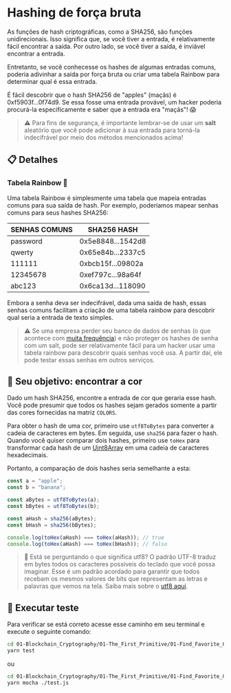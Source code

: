 # Hashing de força bruta

As funções de hash criptográficas, como a SHA256, são funções unidirecionais. Isso significa que, se você tiver a entrada, é relativamente fácil encontrar a saída. Por outro lado, se você tiver a saída, é inviável encontrar a entrada.

Entretanto, se você conhecesse os hashes de algumas entradas comuns, poderia adivinhar a saída por força bruta ou criar uma tabela Rainbow para determinar qual é essa entrada.

É fácil descobrir que o hash SHA256 de "apples" (maçãs) é 0xf5903f...0f74d9. Se essa fosse uma entrada provável, um hacker poderia procurá-la especificamente e saber que a entrada era "maçãs"! 😱

> ⚠️ Para fins de segurança, é importante lembrar-se de usar um **salt** aleatório que você pode adicionar à sua entrada para torná-la indecifrável por meio dos métodos mencionados acima!

## 📋 Detalhes

### Tabela Rainbow 🌈

Uma tabela Rainbow é simplesmente uma tabela que mapeia entradas comuns para sua saída de hash. Por exemplo, poderíamos mapear senhas comuns para seus hashes SHA256:

| SENHAS COMUNS | SHA256 HASH       |
| ------------- | ----------------- |
| password      | 0x5e8848...1542d8 |
| qwerty        | 0x65e84b...2337c5 |
| 111111        | 0xbcb15f...09802a |
| 12345678      | 0xef797c...98a64f |
| abc123        | 0x6ca13d...118090 |

Embora a senha deva ser indecifrável, dada uma saída de hash, essas senhas comuns facilitam a criação de uma tabela rainbow para descobrir qual seria a entrada de texto simples.

> ⚠️ Se uma empresa perder seu banco de dados de senhas (o que acontece com [muita frequência](https://haveibeenpwned.com/)) e não proteger os hashes de senha com um salt, pode ser relativamente fácil para um hacker usar uma tabela rainbow para descobrir quais senhas você usa. A partir daí, ele pode testar essas senhas em outros serviços.

## 🏁 Seu objetivo: encontrar a cor

Dado um hash SHA256, encontre a entrada de cor que geraria esse hash. Você pode presumir que todos os hashes sejam gerados somente a partir das cores fornecidas na matriz `COLORS`.

Para obter o hash de uma cor, primeiro use `utf8ToBytes` para converter a cadeia de caracteres em bytes. Em seguida, use `sha256` para fazer o hash.
Quando você quiser comparar dois hashes, primeiro use `toHex` para transformar cada hash de um [Uint8Array](https://developer.mozilla.org/en-US/docs/Web/JavaScript/Reference/Global_Objects/Uint8Array) em uma cadeia de caracteres hexadecimais.

Portanto, a comparação de dois hashes seria semelhante a esta:

```js
const a = "apple";
const b = "banana";

const aBytes = utf8ToBytes(a);
const bBytes = utf8ToBytes(b);

const aHash = sha256(aBytes);
const bHash = sha256(bBytes);

console.log(toHex(aHash) === toHex(aHash)); // true
console.log(toHex(aHash) === toHex(bHash)); // falso
```

> 📖 Está se perguntando o que significa utf8? O padrão UTF-8 traduz em bytes todos os caracteres possíveis do teclado que você possa imaginar. Esse é um padrão acordado para garantir que todos recebam os mesmos valores de bits que representam as letras e palavras que vemos na tela. Saiba mais sobre o [utf8 aqui](https://pt.wikipedia.org/wiki/UTF-8).

## 🧪 Executar teste

Para verificar se está correto acesse esse caminho em seu terminal e execute o seguinte comando:

```bash
cd 01-Blockchain_Cryptography/01-The_First_Primitive/01-Find_Favorite_Color/src
yarn test
```

ou 

```bash
cd 01-Blockchain_Cryptography/01-The_First_Primitive/01-Find_Favorite_Color/src
yarn mocha ./test.js
```